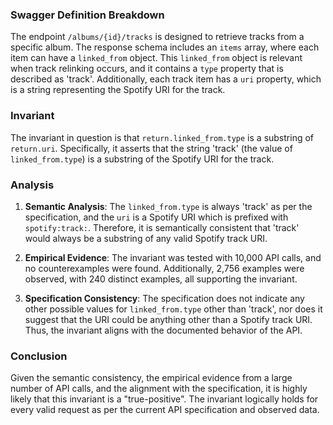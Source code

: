 ### Swagger Definition Breakdown

The endpoint `/albums/{id}/tracks` is designed to retrieve tracks from a specific album. The response schema includes an `items` array, where each item can have a `linked_from` object. This `linked_from` object is relevant when track relinking occurs, and it contains a `type` property that is described as 'track'. Additionally, each track item has a `uri` property, which is a string representing the Spotify URI for the track.

### Invariant

The invariant in question is that `return.linked_from.type` is a substring of `return.uri`. Specifically, it asserts that the string 'track' (the value of `linked_from.type`) is a substring of the Spotify URI for the track.

### Analysis

1. **Semantic Analysis**: The `linked_from.type` is always 'track' as per the specification, and the `uri` is a Spotify URI which is prefixed with `spotify:track:`. Therefore, it is semantically consistent that 'track' would always be a substring of any valid Spotify track URI.

2. **Empirical Evidence**: The invariant was tested with 10,000 API calls, and no counterexamples were found. Additionally, 2,756 examples were observed, with 240 distinct examples, all supporting the invariant.

3. **Specification Consistency**: The specification does not indicate any other possible values for `linked_from.type` other than 'track', nor does it suggest that the URI could be anything other than a Spotify track URI. Thus, the invariant aligns with the documented behavior of the API.

### Conclusion

Given the semantic consistency, the empirical evidence from a large number of API calls, and the alignment with the specification, it is highly likely that this invariant is a "true-positive". The invariant logically holds for every valid request as per the current API specification and observed data.
